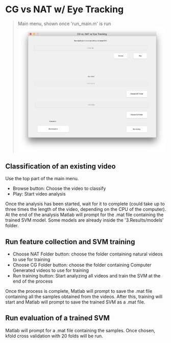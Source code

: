 # CG vs NAT w/ Eye Tracking

> Main menu, shown once 'run_main.m' is run
![](main_menu.png)

## Classification of an existing video

Use the top part of the main menu.
- Browse button: Choose the video to classify
- Play: Start video analysis

Once the analysis has been started, wait for it to complete (could take up to three times the length of the video, depending on the CPU of the computer).
At the end of the analysis Matlab will prompt for the .mat file containing the trained SVM model. Some models are already inside the '3.Results/models' folder.

## Run feature collection and SVM training

- Choose NAT Folder button: choose the folder containing natural videos to use for training
- Choose CG Folder button: choose the folder containing Computer Generated videos to use for training
- Run training button: Start analyzing all videos and train the SVM at the end of the process

Once the process is complete, Matlab will prompt to save the .mat file containing all the samples obtained from the videos.
After this, training will start and Matlab will prompt to save the trained SVM as a .mat file.

## Run evaluation of a trained SVM

Matlab will prompt for a .mat file containing the samples.
Once chosen, kfold cross validation with 20 folds will be run.
